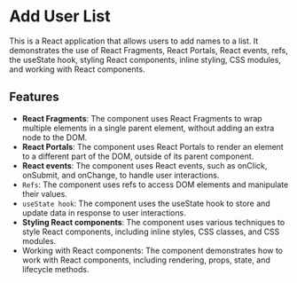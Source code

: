 # Add User List
This is a React application that allows users to add names to a list. It demonstrates the use of React Fragments, React Portals, React events, refs, the useState hook, styling React components, inline styling, CSS modules, and working with React components.
## Features
- **React Fragments**: The component uses React Fragments to wrap multiple elements in a single parent element, without adding an extra node to the DOM.
- **React Portals**: The component uses React Portals to render an element to a different part of the DOM, outside of its parent component.
- **React events**: The component uses React events, such as onClick, onSubmit, and onChange, to handle user interactions.
- `Refs`: The component uses refs to access DOM elements and manipulate their values.
- `useState hook`: The component uses the useState hook to store and update data in response to user interactions.
- **Styling React components**: The component uses various techniques to style React components, including inline styles, CSS classes, and CSS modules.
- Working with React components: The component demonstrates how to work with React components, including rendering, props, state, and lifecycle methods.


